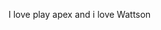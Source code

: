I love play apex and i love Wattson

<!---
tushkanchiccs/tushkanchiccs is a ✨ special ✨ repository because its `README.md` (this file) appears on your GitHub profile.
You can click the Preview link to take a look at your changes.
--->
